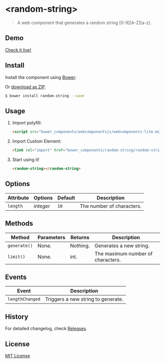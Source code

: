 # &lt;random-string&gt;

> A web component that generates a random string [0-9][A-Z][a-z].

## Demo

[Check it live!](http://emiljohansson.github.io/random-string)

## Install

Install the component using [Bower](http://bower.io/):

Or [download as ZIP](https://github.com//emiljohansson/random-string/archive/update-to-latest-standard.zip).

```sh
$ bower install random-string --save
```

## Usage

1. Import polyfill:

    ```html
    <script src="bower_components/webcomponentsjs/webcomponents-lite.min.js"></script>
    ```

2. Import Custom Element:

    ```html
    <link rel="import" href="bower_components/random-string/random-string.html">
    ```

3. Start using it!

    ```html
    <random-string></random-string>
    ```

## Options

Attribute     | Options     | Default      | Description
---           | ---         | ---          | ---
`length`      | *integer*   | `10`         | The number of characters.

## Methods

Method        | Parameters   | Returns     | Description
---           | ---          | ---         | ---
`generate()`  | None.        | Nothing.    | Generates a new string.
`limit()`     | None.        | int.        | The maximum number of characters.

## Events

Event           | Description
---             | ---
`lengthChanged` | Triggers a new string to generate.

## History

For detailed changelog, check [Releases](https://github.com/emiljohansson/random-string/releases).

## License

[MIT License](http://opensource.org/licenses/MIT)
